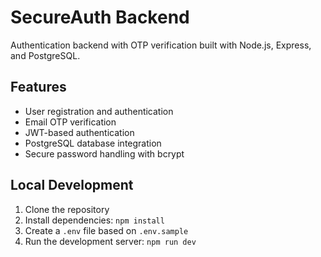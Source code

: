 # SecureAuth Backend

Authentication backend with OTP verification built with Node.js, Express, and PostgreSQL.

## Features

- User registration and authentication
- Email OTP verification
- JWT-based authentication
- PostgreSQL database integration
- Secure password handling with bcrypt

## Local Development

1. Clone the repository
2. Install dependencies: `npm install`
3. Create a `.env` file based on `.env.sample`
4. Run the development server: `npm run dev`




